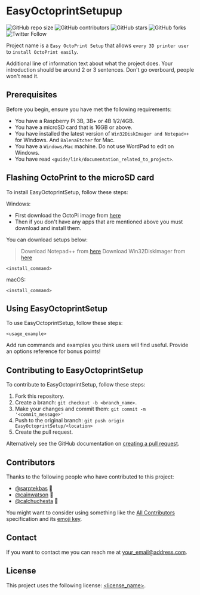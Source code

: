 # EasyOctoprintSetupup

![GitHub repo size](https://img.shields.io/github/repo-size/sarptekbas/EasyOctoprintSetup)
![GitHub contributors](https://img.shields.io/github/contributors/sarptekbas/EasyOctoprintSetup)
![GitHub stars](https://img.shields.io/github/stars/sarptekbas/EasyOctoprintSetup?style=social)
![GitHub forks](https://img.shields.io/github/forks/sarptekbas/EasyOctoprintSetup?style=social)
![Twitter Follow](https://img.shields.io/twitter/follow/sarptekbas?style=social)

Project name is a `Easy OctoPrint Setup` that allows `every 3D printer user` to `install OctoPrint easily`.

Additional line of information text about what the project does. Your introduction should be around 2 or 3 sentences. Don't go overboard, people won't read it.

## Prerequisites

Before you begin, ensure you have met the following requirements:
<!--- These are just example requirements. Add, duplicate or remove as required --->
* You have a Raspberry Pi 3B, 3B+ or 4B 1/2/4GB.
* You have a microSD card that is 16GB or above.
* You have installed the latest version of `Win32DiskImager and Notepad++` for Windows. And `BalenaEtcher` for Mac.
* You have a `Windows/Mac` machine. Do not use WordPad to edit on Windows.
* You have read `<guide/link/documentation_related_to_project>`.

## Flashing OctoPrint to the microSD card

To install EasyOctoprintSetup, follow these steps:


Windows:
* First download the OctoPi image from [here](https://octopi.octoprint.org/latest)
* Then if you don't have any apps that are mentioned above you must download and install them.

You can download setups below:
> Download Notepad++ from [here](https://notepad-plus-plus.org/downloads/v7.9.1/) 
> Download Win32DiskImager from [here](https://sourceforge.net/projects/win32diskimager/files/latest/download)

```
<install_command>
```
macOS:
```
<install_command>
```

## Using EasyOctoprintSetup

To use EasyOctoprintSetup, follow these steps:

```
<usage_example>
```

Add run commands and examples you think users will find useful. Provide an options reference for bonus points!

## Contributing to EasyOctoprintSetup
<!--- If your README is long or you have some specific process or steps you want contributors to follow, consider creating a separate CONTRIBUTING.md file--->
To contribute to EasyOctoprintSetup, follow these steps:

1. Fork this repository.
2. Create a branch: `git checkout -b <branch_name>`.
3. Make your changes and commit them: `git commit -m '<commit_message>'`
4. Push to the original branch: `git push origin EasyOctoprintSetup/<location>`
5. Create the pull request.

Alternatively see the GitHub documentation on [creating a pull request](https://help.github.com/en/github/collaborating-with-issues-and-pull-requests/creating-a-pull-request).

## Contributors

Thanks to the following people who have contributed to this project:

* [@sarptekbas](https://github.com/sarptekbas) 📖
* [@cainwatson](https://github.com/cainwatson) 🐛
* [@calchuchesta](https://github.com/calchuchesta) 🐛

You might want to consider using something like the [All Contributors](https://github.com/all-contributors/all-contributors) specification and its [emoji key](https://allcontributors.org/docs/en/emoji-key).

## Contact

If you want to contact me you can reach me at <your_email@address.com>.

## License
<!--- If you're not sure which open license to use see https://choosealicense.com/--->

This project uses the following license: [<license_name>](<link>).